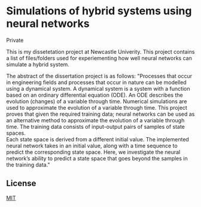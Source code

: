 # Simulations of hybrid systems using neural networks
Private

This is my dissetetation project at Newcastle Univerity. This project contains a list 
of files/folders used for experiementing how well neural networks can simulate a hybrid system.

The abstract of the dissertation project is as follows:
"Processes that occur in engineering fields and processes that occur in nature 
can be modelled using a dynamical system.  A dynamical system is a system with 
a function based on an ordinary differential equation (ODE). An ODE describes 
the evolution (changes) of a variable through time. Numerical simulations are 
used to approximate the evolution of a variable through time. This project 
proves that given the required training data; neural networks can be used as 
an alternative method to approximate the evolution of a variable through time. 
The training data consists of input-output pairs of samples of state spaces.  
Each state space is derived from a different initial value. The implemented 
neural network takes in an initial value, along with a time sequence to 
predict the corresponding state space. Here, we investigate the neural 
network’s ability to predict a state space that goes beyond the samples in 
the training data."

## License
[MIT](https://choosealicense.com/licenses/mit/)